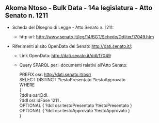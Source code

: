 ## Akoma Ntoso - Bulk Data - 14a legislatura - Atto Senato n. 1211 ##

* Scheda del Disegno di Legge - Atto Senato n. 1211:
	* http url: http://www.senato.it/leg/14/BGT/Schede/Ddliter/17049.htm

* Riferimenti al sito OpenData del Senato http://dati.senato.it/:
	* Link OpenData: http://dati.senato.it/ddl/17049
	* Query SPARQL per i documenti relativi all'Atto Senato:

        PREFIX osr: <http://dati.senato.it/osr/>  
		SELECT DISTINCT ?testoPresentato ?testoApprovato  
		WHERE  
		{  
		    ?ddl a osr:Ddl.  
		    ?ddl osr:idFase 1211 .  
		    OPTIONAL { ?ddl osr:testoPresentato ?testoPresentato }  
		    OPTIONAL { ?ddl osr:testoApprovato ?testoApprovato }  
		}
		